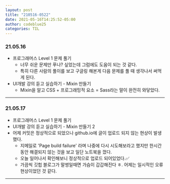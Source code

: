 ```yaml
---
layout: post
title: "210516-0522"
date: 2021-05-16T14:25:52-05:00
author: codeblue25
categories: TIL
---
```


<h3>21.05.16</h3>

- 프로그래머스 Level 1 문제 풀기
  - 너무 쉬운 문제만 푸나? 싶었는데 그럼에도 도움이 되는 것 같다.
  - 특히 다른 사람의 풀이를 보고 구글링 해본게 다음 문제를 풀 때 생각나서 써먹게 된다.
- UI개발 강의 듣고 실습하기 - Mixin 만들기
  - Mixin을 알고 CSS + 프로그래밍적 요소 = Sass라는 말이 완전히 와닿았다.

---

<h3>21.05.17</h3>

- 프로그래머스 Level 1 문제 풀기
- UI개발 강의 듣고 실습하기 - Mixin 만들기 2
- 어제 커밋은 정상적으로 되었으나 github.io에 글이 업로드 되지 않는 현상이 발생했다.
  - 지메일로 'Page build failure' 라며 나중에 다시 시도해보라고 했지만 한시간 동안 해결되지 않는 것을 보고 일단 노트북을 껐다.
  - 오늘 일어나서 확인해보니 정상적으로 업로드 되어있었다.✅
  - 가끔씩 깃헙 블로그가 말썽일때면 가슴이 갑갑해진다 ㅎ. 어제는 일시적인 오류 현상이었던 것 같다.

---
